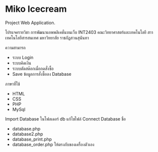 # Miko Icecream
Project Web Application.

โปรแจครายวิชา การพัฒนาแอพพลิเคชั่นบนเว็บ INT2403
คณะวิทยาศาสตร์และเทคโนโลยี สาาเทคโนโลยีสารสนเทศ 
มหาวิทยาลัย ราชภัฏสวนสุนันทา

ความสามารถ
  - ระบบ Login
  - ระบบคิดเงิน
  - ระบบตัดสต๊อกเมื่อกดสั่งซื้อ
  - Save ข้อมูลการสั่งซื้อลง Database
  
ภาษาที่ใช้
  - HTML
  - CSS
  - PHP
  - MySql


Import Database ในโฟลเดอร์ db
แก้ไขไฟล์ Connect Database ชื่อ
  - database.php
  - database2.php
  - database_print.php
  - database_order.php
ให้ตรงกับของเครื่องตัวเอง
